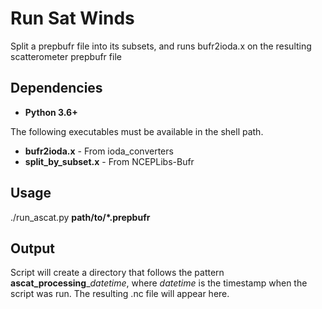 # Run Sat Winds

Split a prepbufr file into its subsets, and runs bufr2ioda.x on the 
resulting scatterometer prepbufr file

## Dependencies

* **Python 3.6+**

The following executables must be available in the shell path.

* **bufr2ioda.x** - From ioda_converters
* **split_by_subset.x** - From NCEPLibs-Bufr

## Usage

./run_ascat.py **path/to/*.prepbufr**

## Output

Script will create a directory that follows the pattern 
**ascat_processing**__datetime_, where _datetime_ is the timestamp when the 
script was run. The resulting .nc file will appear here.
